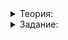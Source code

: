 <details>  
<summary>Теория:</summary>

# Учим фреймворк проверять элементы контейнеров

В предыдущем уроке вы познакомились с возможностями макросов и применили их, чтобы улучшить фреймворк. Теперь он выводит подробную диагностическую информацию. В этом уроке научим ваш фреймворк проверять содержимое элементов контейнера.

Пока он этого делать не умеет. Рассмотрим тестирований функций  `TakePositives`  и  `TakeEvens`, которые возвращают  `vector`:

-   `TakeEvens`  — возвращает чётные элементы массива;
-   `TakePositives`  — возвращает положительные элементы переданного ей массива.

```cpp
vector<int> TakeEvens(const vector<int>& numbers) {
    vector<int> evens;
    for (int x : numbers) {
        if (x % 2 == 0) {
            evens.push_back(x);
        }
    }
    return evens;
}

vector<int> TakePositives(const vector<int>& numbers) {
    vector<int> positives;
    for (int x : numbers) {
        // Ошибка допущена намеренно, чтобы продемонстрировать вывод при несработавшем AssertEqual
        if (x >= 0) {
            positives.push_back(x);
        }
    }
    return positives;
}

int main() {
    const vector<int> numbers = {1, 0, 2, -3, 6, 2, 4, 3};
    const vector<int> expected_evens = {0, 2, 6, 2, 4};
    ASSERT_EQUAL(TakeEvens(numbers), expected_evens);

    const vector<int> expected_positives = {1, 2, 6, 2, 4, 3};
    ASSERT_EQUAL(TakePositives(numbers), expected_positives);
}

```

Попытаемся скомпилировать код и увидим ошибку. Компилятор не знает, как вывести вектор целых чисел, передаваемый в функцию  `AssertEqualImpl`:

```cpp
template <typename T, typename U>
void AssertEqualImpl(const T& t, const U& u, const string& t_str, const string& u_str, const string& file,
                     const string& func, unsigned line, const string& hint) {
    if (t != u) {
        ...
        **cout << t << " != "s << u << "."s;**
        ...
    }
}

```

Чтобы устранить ошибку компиляции, научите компилятор выводить в поток элементы контейнеров  `vector`,  `set`  и  `map`  с содержимым произвольного типа.
</details>  

<details>  
<summary>Задание:</summary>

## Задание

Добавьте во фреймворк возможность сравнивать содержимое контейнеров  `vector`,  `set`  и  `map`, реализовав для них шаблонные операторы вывода в поток.

Формат вывода элементов  `vector`:

```
[элемент1, элемент2, элемент3, ... элементN]

```

Формат вывода элементов  `set`:

```
{элемент1, элемент2, элемент3, ... элементN}

```

Формат вывода элементов  `map`:

```
{ключ1: значение1, ключ2: значение2, ... ключN: значениеN}

```

После последнего элемента данных коллекций запятая выводиться не должна.

### Подсказка

Вы уже реализовывали шаблонные операторы вывода в поток. Вспомните, как вы это делали.

</details>  
